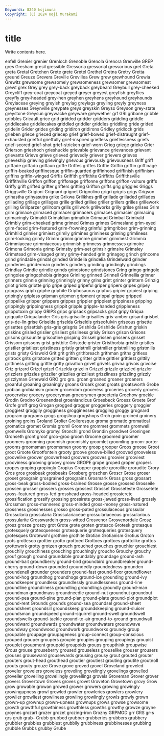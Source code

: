 ```yaml
---
Keywords: 8240 kojimura
Copyright: (C) 2024 Koji Murakami
---
```


# title

Write contents here.



enfell Grenier grenier Grenloch Grenoble Grenola Grenora Grenville GREP gres
Gresham gresil gressible Gressoria gressorial gressorious gret Greta greta Gretal
Gretchen Grete grete Gretel Grethel Gretna Gretry Gretta greund Greuze
Grevera Greville Grevillea Grew grew grewhound Grewia Grewitz grewsome grewsomely
grewsomeness grewsomer grewsomest grewt grex Grey grey grey-back greyback greybeard
Greybull grey-cheeked Greycliff grey-coat greycoat greyed greyer greyest greyfish greyflies
greyfly grey-headed grey-hen greyhen greyhens greyhound greyhounds Greyiaceae greying greyish
greylag greylags greyling greyly greyness greynesses Greynville greypate greys greyskin
Greyso Greyson grey-state greystone Greysun greywacke greyware greywether grf GRI
gribane gribble gribbles Gricault grice grid gridded gridder gridders gridding
griddle griddlecake griddlecakes griddled griddler griddles griddling gride grided gridelin
Grider grides griding gridiron gridirons Gridley gridlock grids grieben griece
grieced griecep grief grief-bowed grief-distraught grief-exhausted griefful grieffully grief-inspired griefless
grieflessness griefs grief-scored grief-shot grief-stricken grief-worn Grieg griege grieko Grier
Grierson grieshoch grieshuckle grievable grievance grievances grievant grievants Grieve grieve
grieved grievedly griever grievers grieves grieveship grieving grievingly grievous grievously
grievousness Griff griff griffade griffado griffaun griffe Griffes griffes Griffie
Griffin griffin griffinage griffin-beaked griffinesque griffin-guarded griffinhood griffinish griffinism griffins
griffin-winged Griffis Griffith griffithite Griffiths Griffithsville Griffithville Griffon griffon griffonage
griffonne griffons griffon-vulture griffs Griffy grift grifted grifter grifters grifting
Grifton grifts grig griggles Griggs Griggsville Grigioni Grignard grignet Grignolino
grigri grigris grigs Grigson grihastha grihyasutra grike Grikwa Grilikhes grill
grillade grilladed grillades grillading grillage grillages grille grilled grillee griller
grillers grilles grillework grilling Grillparzer grillroom grills grillwork grillworks grilly
grilse grilses Grim grim grimace grimaced grimacer grimacers grimaces grimacier
grimacing grimacingly Grimaldi Grimaldian grimalkin Grimaud Grimbal Grimbald Grimbly grim-cheeked
grime grimed Grimes grimes Grimesland grim-eyed grim-faced grim-featured grim-frowning grimful
grimgribber grim-grinning Grimhild grimier grimiest grimily grimines griminess griming grimliness
grim-looking grimly Grimm grimm grimme grimmer grimmest Grimmia Grimmiaceae grimmiaceous
grimmish grimness grimnesses grimoire Grimona Grimonia grimp Grimsby grim-set grimsir
grimsire Grimsley Grimstead grim-visaged grimy grimy-handed grin grinagog grinch grincome
grind grindable grindal grinded Grindelia grindelia Grindelwald grinder grinderies grinderman
grinders grindery grinding grindingly grindings Grindlay Grindle grindle grinds grindstone
grindstones Gring gringo gringole gringolee gringophobia gringos Grinling grinned Grinnell
Grinnellia grinner grinners grinnie grinning grinningly grinny grins grint grinter
grintern Grinzig griot griots griotte grip gripe griped gripeful griper
gripers gripes gripey gripgrass griph griphe griphite Griphosaurus griphus gripier
gripiest griping gripingly gripless gripman gripmen gripment grippal grippe gripped
grippelike gripper grippers grippes grippier grippiest grippiness gripping grippingly grippingness
grippit gripple gripple-handed grippleness grippotoxin grippy GRIPS grips gripsack gripsacks
gript gripy Griqua griquaite Griqualander Gris gris grisaille grisailles gris-amber
grisard grisbet gris-de-lin grise Griselda griselda Griseldis griseofulvin griseous grisette
grisettes grisettish gris-gris grisgris Grishilda Grishilde Grishun griskin griskins grisled
grislier grisliest grisliness grisly Grison grison Grisons grisons grisounite grisoutine
grisping Grissel grissen grissens grisset Grissom grissons grist gristbite Gristede
grister Gristhorbia gristle gristles gristlier gristliest gristliness gristly gristmill gristmiller
gristmilling gristmills grists gristy Griswold Grit grit grith grithbreach grithman
griths gritless gritrock grits gritstone gritted gritten gritter grittie grittier
grittiest grittily grittiness gritting grittle gritty grivation grivet grivets grivna
grivois grivoise Griz grizard Grizel grizel Grizelda grizelin Grizzel grizzle
grizzled grizzler grizzlers grizzles grizzlier grizzlies grizzliest grizzliness grizzling grizzly
grizzlyman Grnewald GRO gro gro. groan groaned groaner groaners groanful
groaning groaningly groans Groark groat groats groatsworth Grobe grobian grobianism
grocer grocerdom groceress groceries grocerly grocers grocerwise grocery groceryman grocerymen
groceteria Grochow grockle Grodin Grodno Groenendael groenlandicus Groesbeck Groesz Groete
Grof Grofe groff grog Grogan grogged grogger groggeries groggery groggier
groggiest groggily grogginess grogginesses grogging groggy grognard grogram grograms grogs
grogshop grogshops Groh groin groined groinery groining groins Groland Grolier
Grolieresque groma gromatic gromatical gromatics gromet Gromia gromil Gromme grommet
grommets gromwell gromwells Gromyko gromyl Gronchi grond Grondin grondwet Groningen
Gronseth gront groof groo-groo groom Groome groomed groomer groomers grooming
groomish groomishly groomlet groomling groom-porter grooms groomsman groomsmen groomy groop
grooper Groos groose Groot groot Groote Grootfontein grooty groove groove-billed
grooved grooveless groovelike groover grooverhead groovers grooves groovier grooviest grooviness
grooving groovy groow GROPE grope groped groper gropers gropes groping
gropingly Gropius Gropper gropple groroilite grorudite Grory Gros gros grosbeak
grosbeaks Grosberg groschen Groscr Grose groser groset grosgrain grosgrained grosgrains
Grosmark Gross gross grossart gross-beak gross-bodied gross-brained Grosse grosse grossed
Grosseile grossen grosser grossers grosses grossest Grosset Grosseteste Grossetete gross-featured
gross-fed grosshead gross-headed grossierete grossification grossify grossing grossirete gross-jawed gross-lived
grossly Grossman gross-mannered gross-minded gross-money gross-natured grossness grossnesses grosso gross-pated
grossulaceous grossular Grossularia grossularia Grossulariaceae grossulariaceous grossularious grossularite Grosswardein gross-witted
Grosvenor Grosvenordale Grosz grosz grosze groszy grot Grote grote groten
grotesco Grotesk grotesque grotesquely grotesqueness grotesquerie grotesqueries grotesquery grotesques Grotewohl
grothine grothite Grotian Grotianism Grotius Groton grots grottesco grottier grotto
grottoed Grottoes grottoes grottolike grottos grottowork grotty grotzen grouch grouched
grouches grouchier grouchiest grouchily grouchiness grouching grouchingly groucho Grouchy grouchy
grouf grough ground groundable groundably groundage ground-ash ground-bait groundberry ground-bird
groundbird groundbreaker ground-cherry ground-down grounded groundedly groundedness grounden groundenell grounder
grounders ground-fast ground-floor groundflower ground-hog groundhog groundhogs ground-ice grounding ground-ivy
groundkeeper groundless groundlessly groundlessness ground-line groundline groundliness groundling groundlings groundly
ground-man groundman groundmass groundneedle ground-nut groundnut groundout ground-pea ground-pine ground-plan
ground-plate ground-plot groundplot ground-rent Grounds grounds ground-sea groundsel ground-sheet groundsheet
groundsill groundskeep groundskeeping ground-sluicer groundsman groundspeed ground-squirrel ground-swell groundswell groundswells
ground-tackle ground-to-air ground-to-ground groundwall groundward groundwards groundwater groundwaters groundwave groundway
groundwood groundwork groundworks groundy group groupable groupage groupageness group-connect group-conscious
grouped grouper groupers groupie groupies grouping groupings groupist grouplet groupment
groupoid groupoids groups groupthink groupwise Grous grouse grouseberry groused grouseless
grouselike grouser grousers grouses grouseward grousewards grousing grousy grout grouted
grouter grouters grout-head grouthead groutier groutiest grouting groutite groutnoll grouts
grouty grouze Grove grove groved grovel Groveland groveled groveler grovelers
groveless groveling grovelingly grovelings grovelled groveller grovelling grovellingly grovellings grovels
Groveman Grover grover grovers Grovertown Groves groves grovet Groveton Grovetown
grovy Grow grow growable growan growed grower growers growing growingly
growingupness growl growled growler growleries growlers growlery growlier growliest growliness
growling growlingly growls growly grown grown-up grownup grown-upness grownups grows
growse growsome growth growthful growthiness growthless growths growthy growze groyne
groynes grozart grozer grozet grozing-iron Grozny GRPMOD grr GRS gr-s
grs grub grub- Grubb grubbed grubber grubberies grubbers grubbery grubbier
grubbies grubbiest grubbily grubbiness grubbinesses grubbing grubble Grubbs grubby Grube
